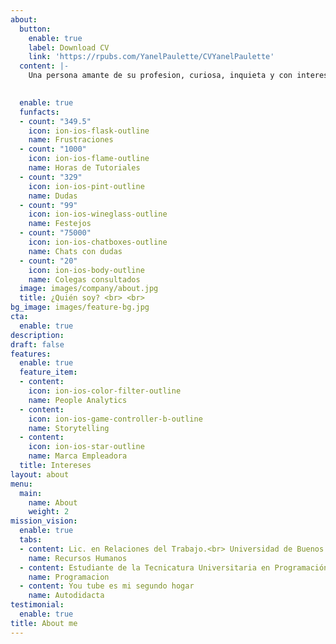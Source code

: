 ```yaml
---
about:
  button:
    enable: true
    label: Download CV
    link: 'https://rpubs.com/YanelPaulette/CVYanelPaulette'
  content: |-
    Una persona amante de su profesion, curiosa, inquieta y con intereses diversos.

    
  enable: true
  funfacts:
  - count: "349.5"
    icon: ion-ios-flask-outline
    name: Frustraciones
  - count: "1000"
    icon: ion-ios-flame-outline
    name: Horas de Tutoriales
  - count: "329"
    icon: ion-ios-pint-outline
    name: Dudas
  - count: "99"
    icon: ion-ios-wineglass-outline
    name: Festejos
  - count: "75000"
    icon: ion-ios-chatboxes-outline
    name: Chats con dudas
  - count: "20"
    icon: ion-ios-body-outline
    name: Colegas consultados
  image: images/company/about.jpg
  title: ¿Quién soy? <br> <br> 
bg_image: images/feature-bg.jpg
cta:
  enable: true
description: 
draft: false
features:
  enable: true
  feature_item:
  - content: 
    icon: ion-ios-color-filter-outline
    name: People Analytics
  - content: 
    icon: ion-ios-game-controller-b-outline
    name: Storytelling 
  - content: 
    icon: ion-ios-star-outline
    name: Marca Empleadora
  title: Intereses
layout: about
menu:
  main:
    name: About
    weight: 2
mission_vision:
  enable: true
  tabs:
  - content: Lic. en Relaciones del Trabajo.<br> Universidad de Buenos Aires
    name: Recursos Humanos
  - content: Estudiante de la Tecnicatura Universitaria en Programación.<br> Universidad Tecnológica Nacional
    name: Programacion
  - content: You tube es mi segundo hogar
    name: Autodidacta
testimonial:
  enable: true
title: About me
---
```

